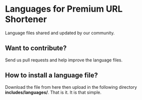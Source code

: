 Languages for Premium URL Shortener
===================================

Language files shared and updated by our community.


## Want to contribute?
Send us pull requests and help improve the language files.


## How to install a language file?

Download the file from here then upload in the following directory **includes/languages/**. That is it. It is that simple.
